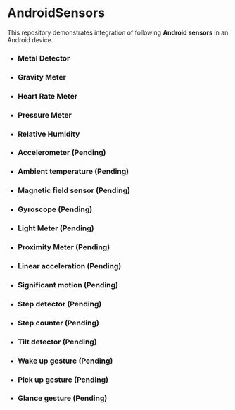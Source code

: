 # AndroidSensors
This repository demonstrates integration of following **Android sensors** in an Android device.
- ### Metal Detector
- ### Gravity Meter
- ### Heart Rate Meter
- ### Pressure Meter
- ### Relative Humidity
- ### Accelerometer (Pending)
- ### Ambient temperature (Pending)
- ### Magnetic field sensor (Pending)
- ### Gyroscope (Pending)
- ### Light Meter (Pending)
- ### Proximity Meter (Pending)
- ### Linear acceleration (Pending)
- ### Significant motion (Pending)
- ### Step detector (Pending)
- ### Step counter (Pending)
- ### Tilt detector (Pending)
- ### Wake up gesture (Pending)
- ### Pick up gesture (Pending)
- ### Glance gesture (Pending)
